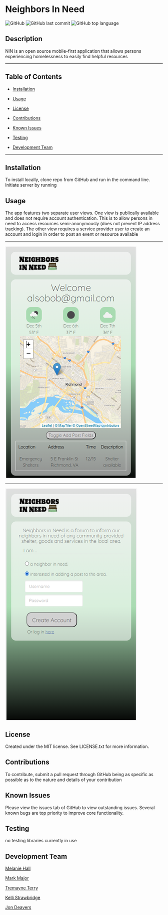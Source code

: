 # Neighbors In Need

![GitHub](https://img.shields.io/github/license/lucsedirae/neighbors-in-need?color=39%2C%20255%2C%200%20&style=for-the-badge)
![GitHub last commit](https://img.shields.io/github/last-commit/lucsedirae/neighbors-in-need?style=for-the-badge)
![GitHub top language](https://img.shields.io/github/languages/top/lucsedirae/neighbors-in-need?style=for-the-badge)

## Description
NIN is an open source mobile-first application that allows persons experiencing homelessness to easily find helpful resources

<hr>

## Table of Contents 

* [Installation](#installation)

* [Usage](#usage)

* [License](#license)

* [Contributions](#contributions)

* [Known Issues](#known-issues)

* [Testing](#testing)

* [Development Team](#Development-Team)

<hr>

## Installation
To install locally, clone repo from GitHub and run <npm i> in the command line. Initiate server by running <nodemon server.js>

## Usage
The app features two separate user views. One view is publically available and does not require account authentication. This is to allow persons in need to access resources semi-anonymously (does not prevent IP address tracking). The other view requires a service provider user to create an account and login in order to post an event or resource available
<hr>

![Main care provider view](./public/img/CG-Homescreen-fields-hidden.PNG)

<hr>

![Landing page create account view ](./public/img/CG-Radio.PNG)

## License
Created under the MIT license. See LICENSE.txt for more information.

## Contributions
To contribute, submit a pull request through GitHub being as specific as possible as to the nature and details of your contribution

## Known Issues
Please view the issues tab of GitHub to view outstanding issues. Several known bugs are top priority to improve core functionality.

## Testing
no testing libraries currently in use

## Development Team
[Melanie Hall](https://mhall313.github.io/)

[Mark Major](https://github.com/MarkMajorUR)

[Tremayne Terry](https://github.com/tremaynet)

[Kelli Strawbridge](https://github.com/Austinkst)

[Jon Deavers](https://jondeavers.net)

